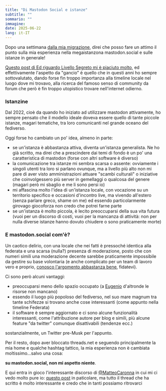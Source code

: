 ```yaml
---
title: "Di Mastodon Social e istanze"
subtitle: ""
sommario: ""
immagine: 
date: 2025-06-22
lang: it-IT
---
```


Dopo una settimana [dalla mia migrazione](/posts/ita/arrivederci-segreto), direi che posso fare un attimo il punto sulla mia esperienza nella megaistanzona mastodon.social e sulle istanze in generale! 

[Questo post di Ed riguardo Livello Segreto mi è piaciuto molto](https://livellosegreto.it/@ed/114693388826543783), ed effettivamente l'aspetto da "gancio" è quello che in questi anni ho sempre sottovalutato, dando forse fin troppo importanza alla timeline locale nel luogo dove mi trovavo, alla ricerca del famoso senso di community da forum che però è fin troppo utopistico trovare nell'internet odierno.

### Istanzine 

Dal 2022, cioè da quando ho iniziato ad utilizzare mastodon attivamente, ho sempre pensato che il modello ideale doveva essere quello di tante piccole istanze, magari tematiche, tra loro comunicanti nel grande oceano del fediverso.

Oggi forse ho cambiato un po' idea, almeno in parte: 

- se un'istanza è abbastanza attiva, diventa un'istanza generalista. Ne ho già scritto, ma direi che a prescindere dai temi di fondo è un po' una caratteristica di mastodon (forse con altri software è diverso) 
- la comunicazione tra istanze mi sembra scarsa o assente: ovviamente i singoli utenti tra loro si parlano ovunque, ma a livello più alto non mi pare di aver visto amministrazioni attuare "scambi culturali" o iniziative che coinvolgessero più server in gemellaggi o qualcosa del genere (magari però mi sbaglio e me li sono persi io)
- mi affascina molto l'idea di un'istanza locale, con vocazione su un territorio specifico e occasioni d'incontro live, ma vivendo all'estero (senza parlare greco, shame on me) ed essendo particolarmente girovago giocoforza non credo che potrei farne parte
- se un'istanza è molto piccola, è lecito preoccuparsi della sua vita futura (vuoi per un discorso di costi, vuoi per la mancanza di attività: non per nulla diverse istanze hanno dovuto chiudere o sono praticamente morte)

### E mastodon.social com'è?

Un caotico delirio, con una locale che nei fatti è pressoché identica alla federata e una scarsa (nulla?) presenza di moderazione, posto che con numeri simili una moderazione decente sarebbe praticamente impossibile da gestire su base volontaria (e anche complicato per un team di lavoro vero e proprio, [conosco l'argomento abbastanza bene](https://www.andreacorinti.com/posts/ita/moderando/), fidatevi).

Ci sono però alcuni vantaggi: 

- preoccuparsi meno dello spazio occupato (a [Eugenio](https://mastodon.social/@Gargron) d'altronde le risorse non mancano)
- essendo il luogo più popoloso del fediverso, nel suo mare magnum tra tante schifezze si trovano anche cose interessanti (come appunto nella timeline Federata)
- il software è sempre aggiornato e ci sono alcune funzionalità interessanti, come l'attribuzione autore per blog e simili, più alcune feature "da twitter" comunque disattivabili (tendenze ecc.)

sostanzialmente, un Twitter pre-Musk per l'appunto.

Per il resto, dopo aver bloccato threads.net e seguendo principalmente la mia home e qualche hashtag tattico, la mia esperienza non è cambiata moltissimo...salvo una cosa:

**su mastodon.social, non mi aspetto niente**.

E qui entra in gioco l'interessante discorso di [@MatteoCaronna](https://livellosegreto.it/@MatteoCaronna) in cui mi ci vedo molto pure io: [questo post]() in paticolare, ma tutto il thread che ha scritto è molto interessante e credo che in tanti possiamo ritrovarci